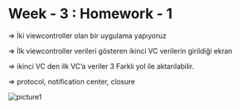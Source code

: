 # Week - 3 : Homework - 1

=> İki viewcontroller olan bir uygulama yapıyoruz

=> İlk viewcontroller verileri gösteren ikinci VC verilerin girildiği ekran 

=> ikinci VC den ilk VC’a veriler 3 Farklı yol ile aktarılabilir.

=> protocol, notification center, closure


![picture1](/picture.png "picture1")
